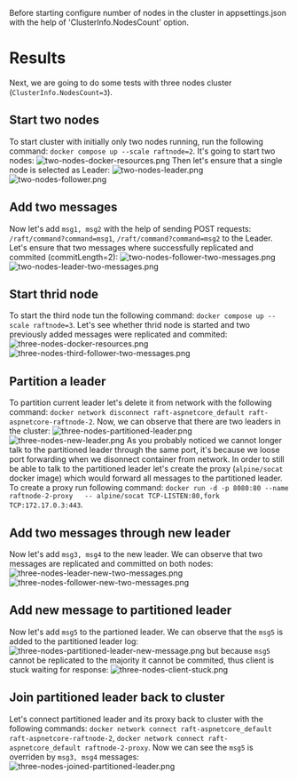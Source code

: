 
Before starting configure number of nodes in the cluster in appsettings.json with the help of 'ClusterInfo.NodesCount' option.
# Results
Next, we are going to do some tests with three nodes cluster (```ClusterInfo.NodesCount=3```).
## Start two nodes
To start cluster with initially only two nodes running, run the following command: ```docker compose up --scale raftnode=2```. It's going to start two nodes:
![two-nodes-docker-resources.png](/results/two-nodes-docker-resources.png)
Then let's ensure that a single node is selected as Leader:
![two-nodes-leader.png](/results/two-nodes-leader.png)
![two-nodes-follower.png](/results/two-nodes-follower.png)
## Add two messages 
Now let's add ```msg1, msg2``` with the help of sending POST requests: ```/raft/command?command=msg1```, ```/raft/command?command=msg2``` to the Leader. Let's ensure that two messages where successfully replicated and commited (commitLength=2):
![two-nodes-follower-two-messages.png](/results/two-nodes-follower-two-messages.png)
![two-nodes-leader-two-messages.png](/results/two-nodes-leader-two-messages.png)
## Start thrid node
To start the third node tun the following command: ```docker compose up --scale raftnode=3```. Let's see whether thrid node is started and two previously added messages were replicated and commited:
![three-nodes-docker-resources.png](/results/three-nodes-docker-resources.png)
![three-nodes-third-follower-two-messages.png](/results/three-nodes-third-follower-two-messages.png)
## Partition a leader
To partition current leader let's delete it from network with the following command: ```docker network disconnect raft-aspnetcore_default raft-aspnetcore-raftnode-2```. Now, we can observe that there are two leaders in the cluster:
![three-nodes-partitioned-leader.png](/results/three-nodes-partitioned-leader.png)
![three-nodes-new-leader.png](/results/three-nodes-new-leader.png)
As you probably noticed we cannot longer talk to the partitioned leader through the same port, it's because we loose port forwarding when we disonnect container from network. In order to still be able to talk to the partitioned leader let's create the proxy (```alpine/socat``` docker image) which would forward all messages to the partitioned leader. To create a proxy run following command: ```docker run -d -p 8080:80 --name raftnode-2-proxy   -- alpine/socat TCP-LISTEN:80,fork TCP:172.17.0.3:443```.
## Add two messages through new leader
Now let's add ```msg3, msg4``` to the new leader. We can observe that two messages are replicated and committed on both nodes:
![three-nodes-leader-new-two-messages.png](/results/three-nodes-leader-new-two-messages.png)
![three-nodes-follower-new-two-messages.png](/results/three-nodes-follower-new-two-messages.png)
## Add new message to partitioned leader
Now let's add ```msg5``` to the partioned leader. We can observe that the ```msg5``` is added to the partitioned leader log:
![three-nodes-partitioned-leader-new-message.png](/results/three-nodes-partitioned-leader-new-message.png)
but because ```msg5``` cannot be replicated to the majority it cannot be commited, thus client is stuck waiting for response:
![three-nodes-client-stuck.png](three-nodes-client-stuck.png)
## Join partitioned leader back to cluster
Let's connect partitioned leader and its proxy back to cluster with the following commands: ```docker network connect raft-aspnetcore_default raft-aspnetcore-raftnode-2```, ```docker network connect raft-aspnetcore_default raftnode-2-proxy```. Now we can see the ```msg5``` is overriden by ```msg3, msg4``` messages:
![three-nodes-joined-partitioned-leader.png](/results/three-nodes-joined-partitioned-leader.png)